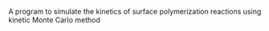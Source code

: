 A program to simulate the kinetics of surface polymerization reactions using kinetic Monte Carlo method
